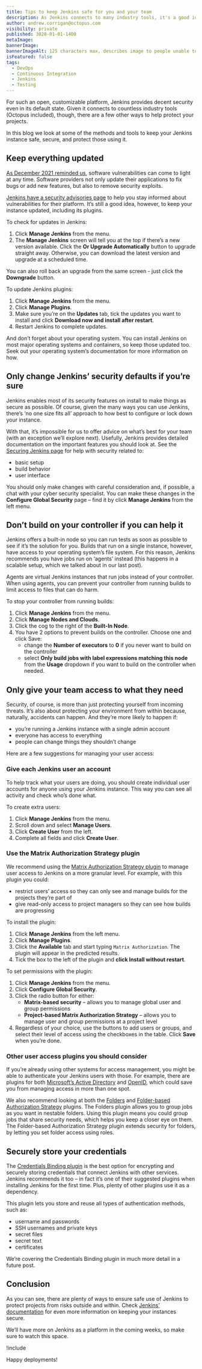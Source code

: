 ```yaml
---
title: Tips to keep Jenkins safe for you and your team
description: As Jenkins connects to many industry tools, it's a good idea to keep your instance as secure as possible. Here's our tips to keep your team safe.
author: andrew.corrigan@octopus.com
visibility: private
published: 3020-01-01-1400
metaImage: 
bannerImage: 
bannerImageAlt: 125 characters max, describes image to people unable to see it.
isFeatured: false
tags:
  - DevOps
  - Continuous Integration
  - Jenkins
  - Testing
---
```


For such an open, customizable platform, Jenkins provides decent security even in its default state. Given it connects to countless industry tools (Octopus included), though, there are a few other ways to help protect your projects.

In this blog we look at some of the methods and tools to keep your Jenkins instance safe, secure, and protect those using it.

## Keep everything updated

[As December 2021 reminded us](https://octopus.com/blog/octopus-deploy-log4j-response), software vulnerabilities can come to light at any time. Software providers not only update their applications to fix bugs or add new features, but also to remove security exploits.

[Jenkins have a security advisories page](https://www.jenkins.io/security/advisories/) to help you stay informed about vulnerabilities for their platform. It’s still a good idea, however, to keep your instance updated, including its plugins.

To check for updates in Jenkins:

1. Click **Manage Jenkins** from the menu.
1. The **Manage Jenkins** screen will tell you at the top if there’s a new version available. Click the **Or Upgrade Automatically** button to upgrade straight away. Otherwise, you can download the latest version and upgrade at a scheduled time.

You can also roll back an upgrade from the same screen - just click the **Downgrade** button.

To update Jenkins plugins:

1. Click **Manage Jenkins** from the menu.
1. Click **Manage Plugins**.
1. Make sure you’re on the **Updates** tab, tick the updates you want to install and click **Download now and install after restart**.
1. Restart Jenkins to complete updates.

And don’t forget about your operating system. You can install Jenkins on most major operating systems and containers, so keep those updated too. Seek out your operating system’s documentation for more information on how.

## Only change Jenkins’ security defaults if you’re sure

Jenkins enables most of its security features on install to make things as secure as possible. Of course, given the many ways you can use Jenkins, there’s ‘no one size fits all’ approach to how best to configure or lock down your instance.

With that, it’s impossible for us to offer advice on what’s best for your team (with an exception we’ll explore next). Usefully, Jenkins provides detailed documentation on the important features you should look at. See the [Securing Jenkins page](https://www.jenkins.io/doc/book/security/) for help with security related to:

- basic setup
- build behavior
- user interface

You should only make changes with careful consideration and, if possible, a chat with your cyber security specialist. You can make these changes in the **Configure Global Security** page – find it by click **Manage Jenkins** from the left menu.

## Don’t build on your controller if you can help it

Jenkins offers a built-in node so you can run tests as soon as possible to see if it’s the solution for you. Builds that run on a single instance, however, have access to your operating system’s file system. For this reason, Jenkins recommends you have jobs run on ‘agents’ instead (this happens in a scalable setup, which we talked about in our last post).

Agents are virtual Jenkins instances that run jobs instead of your controller. When using agents, you can prevent your controller from running builds to limit access to files that can do harm.

To stop your controller from running builds:

1. Click **Manage Jenkins** from the menu.
1. Click **Manage Nodes and Clouds**.
1. Click the cog to the right of the **Built-In Node**.
1. You have 2 options to prevent builds on the controller. Choose one and click Save:
   - change the **Number of executors** to **0** if you never want to build on the controller
   - select **Only build jobs with label expressions matching this node** from the **Usage** dropdown if you want to build on the controller when needed.

## Only give your team access to what they need

Security, of course, is more than just protecting yourself from incoming threats. It’s also about protecting your environment from within because, naturally, accidents can happen. And they’re more likely to happen if:

- you’re running a Jenkins instance with a single admin account
- everyone has access to everything
- people can change things they shouldn’t change

Here are a few suggestions for managing your user access:

### Give each Jenkins user an account

To help track what your users are doing, you should create individual user accounts for anyone using your Jenkins instance. This way you can see all activity and check who’s done what.

To create extra users:

1. Click **Manage Jenkins** from the menu.
1. Scroll down and select **Manage Users**.
1. Click **Create User** from the left.
1. Complete all fields and click **Create User**.

### Use the Matrix Authorization Strategy plugin

We recommend using the [Matrix Authorization Strategy plugin](https://plugins.jenkins.io/matrix-auth/) to manage user access to Jenkins on a more granular level. For example, with this plugin you could:

- restrict users’ access so they can only see and manage builds for the projects they’re part of
- give read-only access to project managers so they can see how builds are progressing

To install the plugin:

1. Click **Manage Jenkins** from the left menu.
1. Click **Manage Plugins**.
1. Click the **Available** tab and start typing `Matrix Authorization`. The plugin will appear in the predicted results.
1. Tick the box to the left of the plugin and **click Install without restart**.

To set permissions with the plugin:

1. Click **Manage Jenkins** from the menu.
1. Click **Configure Global Security**.
1. Click the radio button for either:
   -	**Matrix-based security** – allows you to manage global user and group permissions
   -	**Project-based Matrix Authorization Strategy** – allows you to manage user and group permissions at a project level
1. Regardless of your choice, use the buttons to add users or groups, and select their level of access using the checkboxes in the table. Click **Save** when you’re done.

### Other user access plugins you should consider
If you’re already using other systems for access management, you might be able to authenticate your Jenkins users with those. For example, there are plugins for both [Microsoft’s Active Directory](https://plugins.jenkins.io/ui/search?sort=relevance&categories=&labels=&view=Tiles&page=1&query=Active%20Directory) and [OpenID](https://plugins.jenkins.io/ui/search?sort=relevance&categories=&labels=&view=Tiles&page=1&query=OpenID), which could save you from managing access in more than one spot.

We also recommend looking at both the [Folders](https://plugins.jenkins.io/cloudbees-folder/) and [Folder-based Authorization Strategy](https://plugins.jenkins.io/folder-auth/) plugins. The Folders plugin allows you to group jobs as you want in nestable folders. Using this plugin means you could group jobs that share security needs, which helps you keep a closer eye on them. The Folder-based Authorization Strategy plugin extends security for folders, by letting you set folder access using roles.

## Securely store your credentials

The [Credentials Binding plugin](https://plugins.jenkins.io/credentials-binding/) is the best option for encrypting and securely storing credentials that connect Jenkins with other services. Jenkins recommends it too – in fact it’s one of their suggested plugins when installing Jenkins for the first time. Plus, plenty of other plugins use it as a dependency.

This plugin lets you store and reuse all types of authentication methods, such as:

- username and passwords
- SSH usernames and private keys
- secret files
- secret text
- certificates

We’re covering the Credentials Binding plugin in much more detail in a future post.

## Conclusion
As you can see, there are plenty of ways to ensure safe use of Jenkins to protect projects from risks outside and within. Check [Jenkins’ documentation](https://www.jenkins.io/doc/book/security/) for even more information on keeping your instances secure.

We’ll have more on Jenkins as a platform in the coming weeks, so make sure to watch this space.

!include <jenkins-webinar-jan-2022>

Happy deployments!